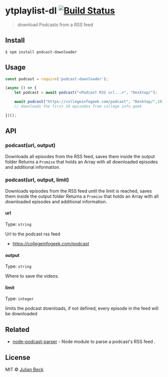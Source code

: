 # ytplaylist-dl [![Build Status](https://travis-ci.org/jufabeck2202/podcast-downloader.svg?branch=master)](https://travis-ci.org/jufabeck2202/podcast-downloader)

> download Podcasts from a RSS feed


## Install

```
$ npm install podcast-downloader
```


## Usage
```js
const podcast = require('podcast-downloader');

(async () => {
    let podcast = await podcast("<Podcast RSS url...>", "Desktop/");

    await podcast("https://collegeinfogeek.com/podcast", "Desktop/",10);
    // downloads the first 10 episodes from college info geek

})();
```


## API

### podcast(url, output)

Downloads all episodes from the RSS feed, saves them inside the output folder
Returns a `Promise` that holds an Array with all downloaded episodes and additional information.

### podcast(url, output, limit)

Downloads episodes from the RSS feed until the limit is reached, saves them inside the output folder
Returns a `Promise` that holds an Array with all downloaded episodes and additional information.

#### url

Type: `string`

Url to the podcast rss feed
- https://collegeinfogeek.com/podcast


#### output

Type: `string`

Where to save the videos.

#### limit 

Type: `integer`

limits the podcast downloads, if not defined, every episode in the feed will be downloaded

## Related

- [node-podcast-parser](https://github.com/akupila/node-podcast-parser) - Node module to parse a podcast's RSS feed .



## License

MIT © [Julian Beck](https://github.com/jufabeck2202)